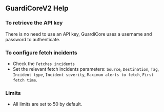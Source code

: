 ## GuardiCoreV2 Help


### To retrieve the API key
There is no need to use an API key, GuardiCore uses a username and password to
authenticate.

### To configure fetch incidents
- Check the `Fetches incidents`
- Set the relevant fetch incidents parameters: `Source`, `Destination`, `Tag`, `Incident type`, `Incident severity`, `Maximum alerts to fetch`, `First fetch time`.


### Limits
- All limits are set to 50 by default.

